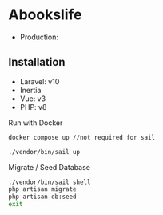 # Abookslife

- Production:

## Installation

- Laravel: v10
- Inertia
- Vue: v3
- PHP: v8

Run with Docker
```bash
docker compose up //not required for sail

./vendor/bin/sail up
```

Migrate / Seed Database
```bash
./vendor/bin/sail shell
php artisan migrate
php artisan db:seed
exit
```
